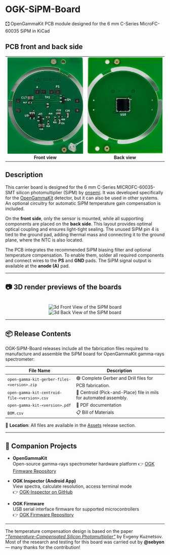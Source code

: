 # OGK-SiPM-Board
🖸 OpenGammaKit PCB module designed for the 6 mm C-Series MicroFC-60035 SiPM in KiCad

## PCB front and back side

<table>
  <tr>
    <td align="center">
      <img src="docs/pcb-view-f.jpg" alt="Front View of the SiPM board" title="Front View" width="500px">
      <br><b>Front view</b>
    </td>
    <td align="center">
      <img src="docs/pcb-view-b.jpg" alt="Back View of the SiPM board" title="Back View" width="500px">
      <br><b>Back view</b>
    </td>
  </tr>
</table>

## Description

This carrier board is designed for the 6 mm C-Series MICROFC-60035-SMT silicon photomultiplier (SiPM) by [onsemi](https://www.onsemi.com/pdf/datasheet/microc-series-d.pdf). It was developed specifically for the [OpenGammaKit](https://github.com/vikulin/OpenGammaKit/) detector, but it can also be used in other systems. An optional circuitry for automatic SiPM temperature gain compensation is included.

On the **front side**, only the sensor is mounted, while all supporting components are placed on the **back side**. This layout provides optimal optical coupling and ensures light-tight sealing. The unused SiPM pin 4 is tied to the ground pad, adding thermal mass and connecting it to the ground plane, where the NTC is also located.

The PCB integrates the recommended SiPM biasing filter and optional temperature compensation. To enable them, solder all required components and connect wires to the **PS** and **GND** pads. The SiPM signal output is available at the **anode (A)** pad.

---

## 📷 3D render previews of the boards

<p align="center">
  <br>
  <img alt="3d Front View of the SiPM board" title="3d Front View of the SiPM board" width="800px" 
    src="https://github.com/vikulin/OGK-SiPM-Board/releases/latest/download/pcb-3dview-latest-f.png">
  <br>
  <img alt="3d Back View of the SiPM board" title="3d Back View of the SiPM board" width="800px" 
  src="https://github.com/vikulin/OGK-SiPM-Board/releases/latest/download/pcb-3dview-latest-b.png">
</p>

---

## 📦 Release Contents

OGK-SiPM-Board releases include all the fabrication files required to manufacture and assemble the SiPM board for OpenGammaKit gamma-rays spectrometer:

| File Name                                     | Description                                                                |
| --------------------------------------------- | -------------------------------------------------------------------------- |
| `open-gamma-kit-gerber-files-<version>.zip`   | 🟢 Complete Gerber and Drill files for PCB fabrication.                    |
| `open-gamma-kit-centroid-file-<version>.csv`  | 📍 Centroid (Pick-and-Place) file in mils for automated assembly.          |
| `open-gamma-kit-<version>.pdf`                | 📄 PDF documentation                                                       |
| `BOM.csv`                                     | 📋 Bill of Materials                                                       |

📁 **Location**: All files are available in the [Assets](https://github.com/vikulin/OGK-SiPM-Board/releases) release section.

---

## 🧠 Companion Projects

- **OpenGammaKit**  
  Open-source gamma-rays spectrometer hardware platform 
  👉 [OGK Firmware Repository](https://github.com/vikulin/OpenGammaKit)

- **OGK Inspector (Android App)**  
  View spectra, calculate resolution, access terminal mode  
  👉 [OGK-Inspector on GitHub](https://github.com/vikulin/OGK-Inspector)

- **OGK Firmware**  
  USB serial interface firmware for supported microcontrollers  
  👉 [OGK Firmware Repository](https://github.com/vikulin/OGK-Firmware)

---
The temperature compensation design is based on the paper *[“Temperature-Compensated Silicon Photomultiplier”](https://doi.org/10.1016/j.nima.2017.11.060)* by Evgeny Kuznetsov. Most of the research and testing for this board was carried out by **@sebyon** — many thanks for the contribution!

